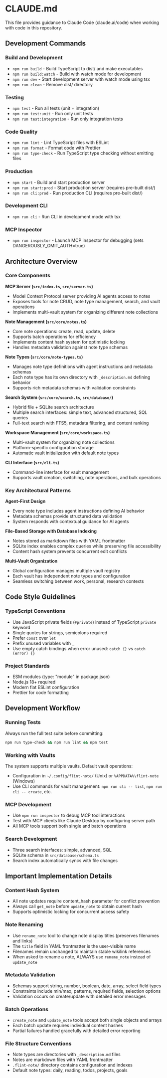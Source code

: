 # CLAUDE.md

This file provides guidance to Claude Code (claude.ai/code) when working with code in this repository.

## Development Commands

### Build and Development
- `npm run build` - Build TypeScript to dist/ and make executables
- `npm run build:watch` - Build with watch mode for development
- `npm run dev` - Start development server with watch mode using tsx
- `npm run clean` - Remove dist/ directory

### Testing
- `npm test` - Run all tests (unit + integration)
- `npm run test:unit` - Run only unit tests
- `npm run test:integration` - Run only integration tests

### Code Quality
- `npm run lint` - Lint TypeScript files with ESLint
- `npm run format` - Format code with Prettier
- `npm run type-check` - Run TypeScript type checking without emitting files

### Production
- `npm start` - Build and start production server
- `npm run start:prod` - Start production server (requires pre-built dist/)
- `npm run cli:prod` - Run production CLI (requires pre-built dist/)

### Development CLI
- `npm run cli` - Run CLI in development mode with tsx

### MCP Inspector
- `npm run inspector` - Launch MCP inspector for debugging (sets DANGEROUSLY_OMIT_AUTH=true)

## Architecture Overview

### Core Components

**MCP Server (`src/index.ts`, `src/server.ts`)**
- Model Context Protocol server providing AI agents access to notes
- Exposes tools for note CRUD, note type management, search, and vault operations
- Implements multi-vault system for organizing different note collections

**Note Management (`src/core/notes.ts`)**
- Core note operations: create, read, update, delete
- Supports batch operations for efficiency
- Implements content hash system for optimistic locking
- Handles metadata validation against note type schemas

**Note Types (`src/core/note-types.ts`)**
- Manages note type definitions with agent instructions and metadata schemas
- Each note type has its own directory with `_description.md` defining behavior
- Supports rich metadata schemas with validation constraints

**Search System (`src/core/search.ts`, `src/database/`)**
- Hybrid file + SQLite search architecture
- Multiple search interfaces: simple text, advanced structured, SQL queries
- Full-text search with FTS5, metadata filtering, and content ranking

**Workspace Management (`src/core/workspace.ts`)**
- Multi-vault system for organizing note collections
- Platform-specific configuration storage
- Automatic vault initialization with default note types

**CLI Interface (`src/cli.ts`)**
- Command-line interface for vault management
- Supports vault creation, switching, note operations, and bulk operations

### Key Architectural Patterns

**Agent-First Design**
- Every note type includes agent instructions defining AI behavior
- Metadata schemas provide structured data validation
- System responds with contextual guidance for AI agents

**File-Based Storage with Database Indexing**
- Notes stored as markdown files with YAML frontmatter
- SQLite index enables complex queries while preserving file accessibility
- Content hash system prevents concurrent edit conflicts

**Multi-Vault Organization**
- Global configuration manages multiple vault registry
- Each vault has independent note types and configuration
- Seamless switching between work, personal, research contexts

## Code Style Guidelines

### TypeScript Conventions
- Use JavaScript private fields (`#private`) instead of TypeScript `private` keyword
- Single quotes for strings, semicolons required
- Prefer `const` over `let`
- Prefix unused variables with `_`
- Use empty catch bindings when error unused: `catch {}` vs `catch (error) {}`

### Project Standards
- ESM modules (type: "module" in package.json)
- Node.js 18+ required
- Modern flat ESLint configuration
- Prettier for code formatting

## Development Workflow

### Running Tests
Always run the full test suite before committing:
```bash
npm run type-check && npm run lint && npm test
```

### Working with Vaults
The system supports multiple vaults. Default vault operations:
- Configuration in `~/.config/flint-note/` (Unix) or `%APPDATA%\flint-note` (Windows)  
- Use CLI commands for vault management: `npm run cli -- list`, `npm run cli -- create`, etc.

### MCP Development
- Use `npm run inspector` to debug MCP tool interactions
- Test with MCP clients like Claude Desktop by configuring server path
- All MCP tools support both single and batch operations

### Search Development
- Three search interfaces: simple, advanced, SQL
- SQLite schema in `src/database/schema.ts`
- Search index automatically syncs with file changes

## Important Implementation Details

### Content Hash System
- All note updates require content_hash parameter for conflict prevention
- Always call `get_note` before `update_note` to obtain current hash
- Supports optimistic locking for concurrent access safety

### Note Renaming
- Use `rename_note` tool to change note display titles (preserves filenames and links)
- The `title` field in YAML frontmatter is the user-visible name
- Filenames remain unchanged to maintain stable wikilink references
- When asked to rename a note, ALWAYS use `rename_note` instead of `update_note`

### Metadata Validation
- Schemas support string, number, boolean, date, array, select field types
- Constraints include min/max, patterns, required fields, selection options
- Validation occurs on create/update with detailed error messages

### Batch Operations
- `create_note` and `update_note` tools accept both single objects and arrays
- Each batch update requires individual content hashes
- Partial failures handled gracefully with detailed error reporting

### File Structure Conventions
- Note types are directories with `_description.md` files
- Notes are markdown files with YAML frontmatter
- `.flint-note/` directory contains configuration and indexes
- Default note types: daily, reading, todos, projects, goals